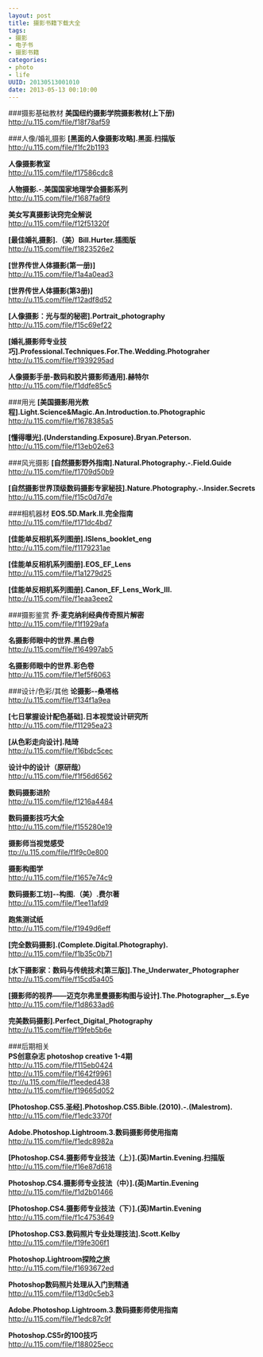 ```yaml
--- 
layout: post
title: 摄影书籍下载大全
tags: 
- 摄影
- 电子书
- 摄影书籍
categories:
- photo
- life
UUID: 20130513001010
date: 2013-05-13 00:10:00
---
```



###摄影基础教材 
<strong>美国纽约摄影学院摄影教材(上下册)</strong><br>
<a href="http://u.115.com/file/f18f78af59" target="_bank" alt="美国纽约摄影学院摄影教材">http://u.115.com/file/f18f78af59</a> 

###人像/婚礼摄影 
<strong>[黑面的人像摄影攻略].黑面.扫描版</strong> <br>
<a href="http://u.115.com/file/f1fc2b1193" target="_bank" alt="黑面的人像摄影攻略" >http://u.115.com/file/f1fc2b1193</a>

<strong>人像摄影教室</strong><br>
<a href="http://u.115.com/file/f17586cdc8" target="_bank" alt="人像摄影教室" >http://u.115.com/file/f17586cdc8</a> 

<strong>人物摄影.-.美国国家地理学会摄影系列</strong><br>
<a href="http://u.115.com/file/f1687fa6f9" alt="人物摄影" target="_bank">http://u.115.com/file/f1687fa6f9</a>

<strong>美女写真摄影诀窍完全解说 </strong><br>
<a href="http://u.115.com/file/f12f51320f" alt="美女写真摄影诀窍完全解说" target="_bank">http://u.115.com/file/f12f51320f</a>

<strong>[最佳婚礼摄影].（美）Bill.Hurter.插图版</strong><br> 
<a href="http://u.115.com/file/f1823526e2" alt="最佳婚礼摄影" target="_bank">http://u.115.com/file/f1823526e2</a> 

<strong>[世界传世人体摄影(第一册)]</strong><br> 
<a href="http://u.115.com/file/f1a4a0ead3" alt="" target="_bank">http://u.115.com/file/f1a4a0ead3</a> 

<strong>[世界传世人体摄影(第3册)]</strong><br> 
<a href="http://u.115.com/file/f12adf8d52" alt="世界传世人体摄影(第3册)" target="_bank">http://u.115.com/file/f12adf8d52</a>

<strong>[人像摄影：光与型的秘密].Portrait_photography </strong><br>
<a href="http://u.115.com/file/f15c69ef22" alt="人像摄影：光与型的秘密" target="_bank">http://u.115.com/file/f15c69ef22</a>

<strong>[婚礼摄影师专业技巧].Professional.Techniques.For.The.Wedding.Photograher </strong><br>
<a href="http://u.115.com/file/f1939295ad" alt="婚礼摄影师专业技巧" target="_bank">http://u.115.com/file/f1939295ad</a> 

<strong>人像摄影手册-数码和胶片摄影师通用].赫特尔</strong><br> 
<a href="http://u.115.com/file/f1ddfe85c5" alt="人像摄影手册-数码和胶片摄影师通用" target="_bank">http://u.115.com/file/f1ddfe85c5</a>


###用光 
<strong>[美国摄影用光教程].Light.Science&Magic.An.Introduction.to.Photographic </strong><br>
<a href="http://u.115.com/file/f1678385a5" alt="美国摄影用光教程" target="_bank"> http://u.115.com/file/f1678385a5</a>

<strong>[懂得曝光].(Understanding.Exposure).Bryan.Peterson. </strong><br>
<a href="http://u.115.com/file/f13eb02e63" alt="懂得曝光" target="_bank">http://u.115.com/file/f13eb02e63</a>


###风光摄影 
<strong>[自然摄影野外指南].Natural.Photography.-.Field.Guide </strong><br>
<a href="http://u.115.com/file/f1709d50b9" alt="自然摄影野外指南" target="_bank">http://u.115.com/file/f1709d50b9 </a>

<strong>[自然摄影世界顶级数码摄影专家秘技].Nature.Photography.-.Insider.Secrets</strong><br> 
<a href="http://u.115.com/file/f15c0d7d7e" alt="自然摄影世界顶级数码摄影专家秘技" target="_bank">http://u.115.com/file/f15c0d7d7e </a>


###相机器材 
<strong>EOS.5D.Mark.II.完全指南 </strong><br>
<a href="http://u.115.com/file/f171dc4bd7" alt="EOS.5D.Mark.II.完全指南" target="_bank">http://u.115.com/file/f171dc4bd7 </a>

<strong>[佳能单反相机系列图册].ISlens_booklet_eng </strong><br>
<a href="http://u.115.com/file/f1179231ae" alt="佳能单反相机系列图册" target="_bank">http://u.115.com/file/f1179231ae </a>

<strong>[佳能单反相机系列图册].EOS_EF_Lens </strong><br>
<a href="http://u.115.com/file/f1a1279d25" alt="佳能单反相机系列图册" target="_bank"> http://u.115.com/file/f1a1279d25</a>

<strong>[佳能单反相机系列图册].Canon_EF_Lens_Work_III. </strong><br>
<a href="http://u.115.com/file/f1eaa3eee2" alt="佳能单反相机系列图册" target="_bank">http://u.115.com/file/f1eaa3eee2</a> 



###摄影鉴赏 
<strong>乔·麦克纳利经典传奇照片解密 </strong><br>
<a href="http://u.115.com/file/f1f1929afa " alt="乔·麦克纳利经典传奇照片解密" target="_bank">http://u.115.com/file/f1f1929afa</a>

<strong>名摄影师眼中的世界.黑白卷 </strong><br>
<a href="http://u.115.com/file/f164997ab5" alt="名摄影师眼中的世界.黑白卷" target="_bank">http://u.115.com/file/f164997ab5 </a>

<strong>名摄影师眼中的世界.彩色卷 </strong><br>
<a href="http://u.115.com/file/f1ef5f6063" alt="名摄影师眼中的世界.彩色卷" target="_bank">http://u.115.com/file/f1ef5f6063 </a>

###设计/色彩/其他 
<strong>论摄影--桑塔格 </strong><br>
<a href="http://u.115.com/file/f134f1a9ea" alt="论摄影--桑塔格" target="_bank">http://u.115.com/file/f134f1a9ea </a>

<strong>[七日掌握设计配色基础].日本视觉设计研究所</strong><br> 
<a href="http://u.115.com/file/f11295ea23" alt="七日掌握设计配色基础].日本视觉设计研究所" target="_bank">http://u.115.com/file/f11295ea23 </a>

<strong>[从色彩走向设计].陆琦 </strong><br>
<a href="http://u.115.com/file/f16bdc5cec" alt="从色彩走向设计" target="_bank">http://u.115.com/file/f16bdc5cec </a>

<strong>设计中的设计（原研哉）</strong><br>
<a href="http://u.115.com/file/f1f56d6562" alt="设计中的设计（原研哉）" target="_bank">http://u.115.com/file/f1f56d6562 </a>

<strong>数码摄影进阶 </strong><br>
<a href="http://u.115.com/file/f1216a4484" alt="数码摄影进阶" target="_bank">http://u.115.com/file/f1216a4484 </a>

<strong>数码摄影技巧大全 </strong><br>
<a href="http://u.115.com/file/f155280e19" alt="数码摄影技巧大全" target="_bank">http://u.115.com/file/f155280e19 </a>

<strong>摄影师当视觉感受 </strong><br>
<a href="http://u.115.com/file/f1f9c0e800" alt="摄影师当视觉感受" target="_bank">ttp://u.115.com/file/f1f9c0e800 </a>

<strong>摄影构图学 </strong><br>
<a href="http://u.115.com/file/f1657e74c9" alt="摄影构图学" target="_bank">http://u.115.com/file/f1657e74c9 </a>

<strong>数码摄影工坊]--构图.（美）.费尔著</strong><br> 
<a href="http://u.115.com/file/f1ee11afd9" alt="数码摄影工坊]--构图.（美）.费尔著" target="_bank">http://u.115.com/file/f1ee11afd9 </a>

<strong>跑焦测试纸 </strong><br>
<a href="http://u.115.com/file/f1949d6eff" alt="跑焦测试纸" target="_bank">http://u.115.com/file/f1949d6eff </a>

<strong>[完全数码摄影].(Complete.Digital.Photography).</strong><br> 
<a href="http://u.115.com/file/f1b35c0b71" alt="完全数码摄影" target="_bank">http://u.115.com/file/f1b35c0b71 </a>

<strong>[水下摄影家：数码与传统技术[第三版]].The_Underwater_Photographer </strong><br>
<a href="http://u.115.com/file/f15cd5a405" alt="水下摄影家：数码与传统技术[第三版]" target="_bank">http://u.115.com/file/f15cd5a405 </a>

<strong>[摄影师的视界——迈克尔弗里曼摄影构图与设计].The.Photographer__s.Eye </strong><br>
<a href="http://u.115.com/file/f1d8633ad6" alt="摄影师的视界——迈克尔弗里曼摄影构图与设计" target="_bank">http://u.115.com/file/f1d8633ad6 </a>

<strong>完美数码摄影].Perfect_Digital_Photography</strong><br> 
<a href="http://u.115.com/file/f19feb5b6e" alt="完美数码摄影].Perfect_Digital_Photography" target="_bank">http://u.115.com/file/f19feb5b6e</a>



###后期相关  
<strong>PS创意杂志 photoshop creative 1-4期 </strong><br>
<a href="http://u.115.com/file/f115eb0424" alt="PS创意杂志 photoshop creative 1-4期" target="_bank"> http://u.115.com/file/f115eb0424</a><br>
<a href="http://u.115.com/file/f1642f9961" alt="PS创意杂志 photoshop creative 1-4期" target="_bank"> http://u.115.com/file/f1642f9961</a><br>
<a href="http://u.115.com/file/f1eeded438" alt="PS创意杂志 photoshop creative 1-4期" target="_bank"> ttp://u.115.com/file/f1eeded438</a><br>
<a href="http://u.115.com/file/f19665d052" alt="PS创意杂志 photoshop creative 1-4期" target="_bank">http://u.115.com/file/f19665d052 </a>

<strong>[Photoshop.CS5.圣经].Photoshop.CS5.Bible.(2010).-.(Malestrom). </strong><br>
<a href="http://u.115.com/file/f1edc3370f" alt="Photoshop.CS5.圣经" target="_bank">http://u.115.com/file/f1edc3370f </a>


<strong>Adobe.Photoshop.Lightroom.3.数码摄影师使用指南 </strong><br>
<a href="http://u.115.com/file/f1edc8982a" alt="Adobe.Photoshop.Lightroom.3.数码摄影师使用指南" target="_bank">http://u.115.com/file/f1edc8982a </a>

<strong>[Photoshop.CS4.摄影师专业技法（上）].(英)Martin.Evening.扫描版</strong><br> 
<a href="http://u.115.com/file/f16e87d618" alt="Photoshop.CS4.摄影师专业技法（上）].(英)Martin.Evening.扫描版" target="_bank">http://u.115.com/file/f16e87d618 </a>

<strong>Photoshop.CS4.摄影师专业技法（中）].(英)Martin.Evening </strong><br>
<a href="http://u.115.com/file/f1d2b01466" alt="Photoshop.CS4.摄影师专业技法（中）].(英)Martin.Evening" target="_bank">http://u.115.com/file/f1d2b01466 </a>


<strong>[Photoshop.CS4.摄影师专业技法（下）].(英)Martin.Evening </strong><br>
<a href="http://u.115.com/file/f1c4753649" alt="Photoshop.CS4.摄影师专业技法（下）].(英)Martin.Evening" target="_bank">http://u.115.com/file/f1c4753649 </a>


<strong>[Photoshop.CS3.数码照片专业处理技法].Scott.Kelby </strong><br>
<a href="http://u.115.com/file/f19fe306f1" alt="Photoshop.CS3.数码照片专业处理技法" target="_bank">http://u.115.com/file/f19fe306f1 </a>

<strong>Photoshop.Lightroom探险之旅 </strong><br>
<a href="http://u.115.com/file/f1693672ed" alt="Photoshop.Lightroom探险之旅" target="_bank">http://u.115.com/file/f1693672ed</a> 

<strong>Photoshop数码照片处理从入门到精通 </strong><br>
<a href="http://u.115.com/file/f13d0c5eb3" alt="hotoshop数码照片处理从入门到精通" target="_bank">http://u.115.com/file/f13d0c5eb3</a>

<strong>Adobe.Photoshop.Lightroom.3.数码摄影师使用指南 </strong><br>
<a href="http://u.115.com/file/f1edc87c9f" alt="Adobe.Photoshop.Lightroom.3.数码摄影师使用指南" target="_bank">http://u.115.com/file/f1edc87c9f</a> 

<strong>Photoshop.CS5r的100技巧 </strong><br>
<a href="http://u.115.com/file/f188025ecc" alt="Photoshop.CS5r的100技巧" target="_bank">http://u.115.com/file/f188025ecc</a> 


